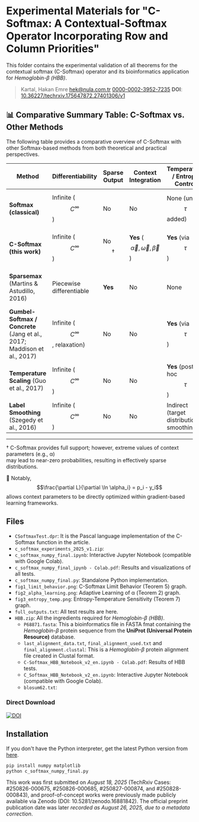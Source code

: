 # Experimental Materials for "C-Softmax: A Contextual-Softmax Operator Incorporating Row and Column Priorities"

This folder contains the experimental validation of all theorems for the contextual softmax (C-Softmax) operator and its bioinformatics application for *Hemoglobin-β (HBB)*.

> Kartal, Hakan Emre [hek@nula.com.tr](hek@nula.com.tr) [0000-0002-3952-7235](https://orcid.org/0000-0002-3952-7235)
> **DOI**: [10.36227/techrxiv.175647872.27401306/v1](https://doi.org/10.36227/techrxiv.175647872.27401306/v1)

## 📊 Comparative Summary Table: C-Softmax vs. Other Methods

The following table provides a comparative overview of C-Softmax with other Softmax-based
methods from both theoretical and practical perspectives.

| Method                  | Differentiability | Sparse Output | Context Integration | Temperature / Entropy Control | Calibration | Reparametrization | Notes |
|--------------------------|-------------------|---------------|----------------------|-------------------------------|-------------|-------------------|-------|
| **Softmax (classical)**  | Infinite ($$C^\infty$$)     | No            | No                   | None (unless $$\tau$$ added)         | Weak        | No                | Basic probability projection; smooth gradient. |
| **C-Softmax (this work)** | Infinite ($$C^\infty$$)    | No $$\dagger$$          | **Yes** ($$\vec{\alpha}, \vec{\omega}, \vec{\beta}$$)    | **Yes** (via $$\tau$$)               | Strong (context-dependent) | No | Context-aware probability projection with external priorities. |
| **Sparsemax** (Martins & Astudillo, 2016) | Piecewise differentiable | **Yes** | No | None | Mixed | No | Euclidean projection onto simplex; interpretability advantage. |
| **Gumbel-Softmax / Concrete** (Jang et al., 2017; Maddison et al., 2017) | Infinite ($$C^\infty$$, relaxation) | No | No | **Yes** (via $$\tau$$) | Indirect | **Yes** | Enables differentiable sampling of discrete variables (VAE, RL). |
| **Temperature Scaling** (Guo et al., 2017) | Infinite ($$C^\infty$$) | No | No | **Yes** (post-hoc $$\tau$$) | Strong (post-hoc) | No | Post-hoc calibration; does not change the decision rule. |
| **Label Smoothing** (Szegedy et al., 2016) | Infinite ($$C^\infty$$) | No | No | Indirect (target distribution smoothing) | Typically improves | No | Reduces overconfidence; mixes targets. |

---
† C-Softmax provides full support; however, extreme values of context parameters (e.g., α)  
may lead to near-zero probabilities, resulting in effectively sparse distributions.  

📌 Notably, $$\frac{\partial L}{\partial \ln \alpha_i} = p_i - y_i$$ allows context parameters to be directly optimized within gradient-based learning frameworks.

## Files
- `CSoftmaxTest.dpr`: It is the Pascal language implementation of the C-Softmax function in the article.
- `c_softmax_experiments_2025_v1.zip`:
- `c_softmax_numpy_final.ipynb`: Interactive Jupyter Notebook (compatible with Google Colab).
- `c_softmax_numpy_final_ipynb - Colab.pdf`: Results and visualizations of all tests.
- `c_softmax_numpy_final.py`: Standalone Python implementation.
- `fig1_limit_behavior.png`: C-Softmax Limit Behavior (Teorem 5) graph.
- `fig2_alpha_learning.png`: Adaptive Learning of α (Teorem 2) graph.
- `fig3_entropy_temp.png`: Entropy-Temperature Sensitivity (Teorem 7) graph.
- `full_outputs.txt`: All test results are here.
- `HBB.zip`: All the ingredients required for *Hemoglobin-β (HBB)*.
  - `P68871.fasta`: This a bioinformatics file in FASTA fmat containing the *Hemoglobin-β* protein sequence from the **UniProt (Universal Protein Resource)** database.
  - `last_alignment_data.txt`, `final_alignment_used.txt` and `final_alignment.clustal`: This is a *Hemoglobin-β* protein alignment file created in Clustal format.
  - `C-Softmax_HBB_Notebook_v2_en.ipynb - Colab.pdf`: Results of HBB tests.
  - `C_Softmax_HBB_Notebook_v2_en.ipynb`: Interactive Jupyter Notebook (compatible with Google Colab).
  - `blosum62.txt`:

### Direct Download
[![DOI](https://zenodo.org/badge/1034360450.svg)](https://doi.org/10.5281/zenodo.16881842)

## Installation

If you don't have the Python interpreter, get the latest Python version from [here](https://www.python.org/downloads/).

```bash
pip install numpy matplotlib 
python c_softmax_numpy_final.py
```

This work was first submitted on *August 18, 2025* (TechRxiv Cases: #250826-000675, #250826-000685, #250827-000874, and #250828-000843), and proof-of-concept works were previously made publicly available via Zenodo (DOI: 10.5281/zenodo.16881842). The official preprint publication date was later *recorded as August 26, 2025, due to a metadata correction*.
